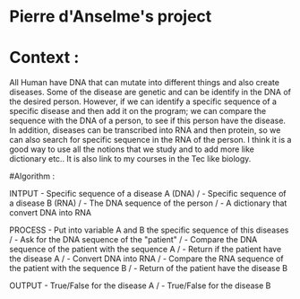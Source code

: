 # Pierre d'Anselme's project 

# Context :

All Human have DNA that can mutate into different things and also create diseases. Some of the disease are genetic and can be identify in the DNA of the desired person. 
However, if we can identify a specific sequence of a specific disease and then add it on the program; we can compare the sequence with the DNA of a person, to see if this person have the disease. 
In addition, diseases can be transcribed into RNA and then protein, so we can also search for specific sequence in the RNA of the person.
I think it is a good way to use all the notions that we study and to add more like dictionary etc.. It is also link to my courses in the Tec like biology.

#Algorithm :

  INTPUT
    - Specific sequence of a disease A (DNA) /
    - Specific sequence of a disease B (RNA) /
    - The DNA sequence of the person /
    - A dictionary that convert DNA into RNA

  PROCESS
    - Put into variable A and B the specific sequence of this diseases /
    - Ask for the DNA sequence of the "patient" /
    - Compare the DNA sequence of the patient with the sequence A  /
    - Return if the patient have the disease A /
    - Convert DNA into RNA  /
    - Compare the RNA sequence of the patient with the sequence B /
    - Return of the patient have the disease B
    
  OUTPUT
    - True/False for the disease A /
    - True/False for the disease B
